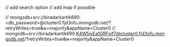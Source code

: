 // add search option
// add map if possible

// mongodb+srv://biradarkartik690:<db_password>@cluster0.fjd3ofu.mongodb.net/?retryWrites=true&w=majority&appName=Cluster0
// mongodb+srv://biradarkartik690:K4W5iyEa1GRFsjf7@cluster0.fjd3ofu.mongodb.net/?retryWrites=true&w=majority&appName=Cluster0